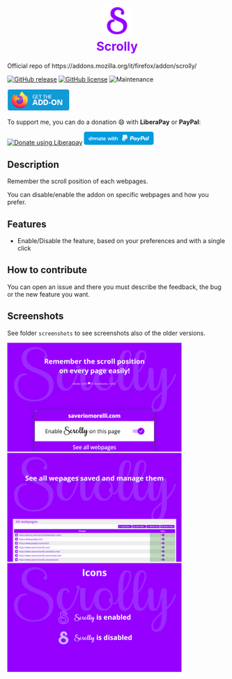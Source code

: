 <h1 align="center">
    <br>
    <img width="70" src="img/icon.svg" alt=“Scrolly icon" />
    <br>
    <span style="color:#9500FF">Scrolly</span>
    <br>
</h1>
Official repo of https://addons.mozilla.org/it/firefox/addon/scrolly/

[![GitHub release](https://img.shields.io/github/release/Sav22999/scrolly.svg)](https://github.com/Sav22999/scrolly/releases/) [![GitHub license](https://img.shields.io/github/license/Sav22999/scrolly.svg)](https://github.com/Sav22999/scrolly/blob/master/LICENSE) ![Maintenance](https://img.shields.io/badge/Maintained%3F-yes-green.svg)

[<img src="img/firefoxAddons.png" height="50px">](https://addons.mozilla.org/it/firefox/addon/scrolly/) 

To support me, you can do a donation :smile: with **LiberaPay** or **PayPal**:

<a href="https://liberapay.com/Sav22999/donate"><img alt="Donate using Liberapay" src="https://liberapay.com/assets/widgets/donate.svg"></a> [<img src="img/paypal.svg" width="160px"></img>](https://paypal.me/saveriomorelli)

## Description

Remember the scroll position of each webpages.

You can disable/enable the addon on specific webpages and how you prefer.

## Features

- Enable/Disable the feature, based on your preferences and with a single click

## How to contribute

You can open an issue and there you must describe the feedback, the bug or the new feature you want.

## Screenshots

See folder <code>screenshots</code> to see screenshots also of the older versions.

<img src="./screenshots/1.0/1.png" width="400px"></img><img src="./screenshots/1.0/2.png" width="400px"></img><img src="./screenshots/1.0/3.png" width="400px"></img>
